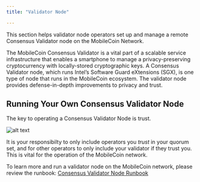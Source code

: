 ```yaml
---
title: "Validator Node"

---
```

This section helps validator node operators set up and manage a remote Consensus Validator node on the MobileCoin
Network. 

The MobileCoin Consensus Validator is a vital part of a scalable service infrastructure that enables a smartphone to
manage a privacy-preserving cryptocurrency with locally-stored cryptographic keys. A Consensus Validator node, which
runs Intel’s Software Guard eXtensions (SGX), is one type of node that runs in the MobileCoin ecosystem. The validator
node provides defense-in-depth improvements to privacy and trust.

## Running Your Own Consensus Validator Node

The key to operating a Consensus Validator Node is trust. 

![alt text](https://mobilecoin.com/images/heart.svg)

It is your responsibilty to only include operators you _trust_ in your quorum set, and for other operators to only
include your validator if they trust you. This is vital for the operation of the MobileCoin network.

To learn more and run a validator node on the MobileCoin network, please review the runbook: [Consensus Validator Node Runbook](https://mobilecoin.gitbook.io/mobilecoin-consensus-fog/)
